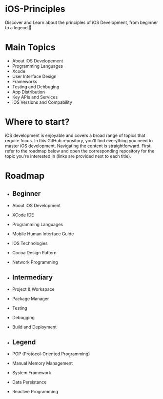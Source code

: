 # iOS-Principles
Discover and Learn about the principles of iOS Development, from beginner to a legend 🚀

# Main Topics
- About iOS Developement
- Programming Languages
- Xcode
- User Interface Design
- Frameworks
- Testing and Debbuging
- App Distribution
- Key APIs and Services
- iOS Versions and Compability

# Where to start?
iOS development is enjoyable and covers a broad range of topics that require focus. In this GitHub repository, you'll find everything you need to master iOS development. Navigating the content is straightforward. First, refer to the roadmap below and open the corresponding repository for the topic you're interested in (links are provided next to each title).

# Roadmap
- ## Beginner
- About iOS Development
- XCode IDE
- Programming Languages
- Mobile Human Interface Guide
- iOS Technologies
- Cocoa Design Pattern
- Network Programming

- ## Intermediary
- Project & Workspace
- Package Manager
- Testing
- Debugging
- Build and Deployment

- ## Legend
- POP (Protocol-Oriented Programming)
- Manual Memory Management
- System Framework
- Data Persistance
- Reactive Programming
